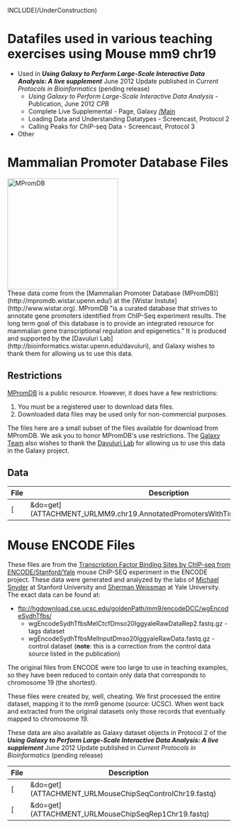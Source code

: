 INCLUDE(/UnderConstruction)
# Datafiles used in various teaching exercises using Mouse mm9 chr19

* Used in ***Using Galaxy to Perform Large-Scale Interactive Data Analysis: A live supplement*** June 2012 Update published in *Current Protocols in Bioinformatics* (pending release)
  * *Using Galaxy to Perform Large-Scale Interactive Data Analysis* - Publication, June 2012 *CPB*
  * Complete Live Supplemental - Page, Galaxy [/Main](/Main)
  * Loading Data and Understanding Datatypes - Screencast, Protocol 2
  * Calling Peaks for ChIP-seq Data - Screencast, Protocol 3
* Other

# Mammalian Promoter Database Files
<div class='right'><a href='http://mpromdb.wistar.upenn.edu/'><img src='/Images/Logos/MPromDBLogo.png' alt='MPromDB' width="250" /></a></div>
These data come from the [Mammalian Promoter Database (MPromDB)](http://mpromdb.wistar.upenn.edu/) at the [Wistar Instute](http://www.wistar.org). MPromDB "is a curated database that strives to annotate gene promoters identified from ChIP-Seq experiment results. The long term goal of this database is to provide an integrated resource for mammalian gene transcriptional regulation and epigenetics."  It is produced and supported by the [Davuluri Lab](http://bioinformatics.wistar.upenn.edu/davuluri), and Galaxy wishes to thank them for allowing us to use this data.

## Restrictions

[MPromDB](http://mpromdb.wistar.upenn.edu/) is a public resource.  However, it does have a few restrictions:

1. You must be a registered user to download data files.
1. Downloaded data files may be used only for non-commercial purposes.

The files here are a small subset of the files available for download from MPromDB.  We ask you to honor MPromDB's use restrictions.  The [Galaxy Team](/GalaxyTeam) also wishes to thank the [Davuluri Lab](http://bioinformatics.wistar.upenn.edu/davuluri) for allowing us to use this data in the Galaxy project.

## Data

| File |  Description  | 
| ---- | ------------ | 
| [|&do=get](ATTACHMENT_URLMM9.chr19.AnnotatedPromotersWithTissueRNAP2Density.txt) |  Annotated promoter list.  This is a tab-delimited, custom format file.  It is a reduced version of the full file from MPromDB that contains only promoters on chromosome 19.  **See [Restrictions](#restrictions) for how this data can be used.**  | 

# Mouse ENCODE Files

These files are from the [Transcription Factor Binding Sites by ChIP-seq from ENCODE/Stanford/Yale](http://genome.ucsc.edu/cgi-bin/hgFileUi?db=mm9&g=wgEncodeSydhTfbs) mouse ChIP-SEQ experiment in the ENCODE project.  These data were generated and analyzed by the labs of
[Michael Snyder](http://snyderlab.stanford.edu/) at Stanford University and
[Sherman Weissman](http://info.med.yale.edu/bcmm/SMW/SMWhome2.html) at Yale University. The exact data can be found at:
* ftp://hgdownload.cse.ucsc.edu/goldenPath/mm9/encodeDCC/wgEncodeSydhTfbs/
  * wgEncodeSydhTfbsMelCtcfDmso20IggyaleRawDataRep2.fastq.gz - tags dataset
  * wgEncodeSydhTfbsMelInputDmso20IggyaleRawData.fastq.gz - control dataset (**note**: this is a correction from the control data source listed in the publication)

The original files from ENCODE were too large to use in teaching examples, so they have been reduced to contain only data that corresponds to chromosome 19 (the shortest).  

These files were created by, well, cheating.  We first processed the entire dataset, mapping it to the mm9 genome (source: UCSC). When went back and extracted from the original datasets only those records that eventually mapped to chromosome 19.

These data are also available as Galaxy dataset objects in Protocol 2 of the ***Using Galaxy to Perform Large-Scale Interactive Data Analysis: A live supplement*** June 2012 Update published in *Current Protocols in Bioinformatics* (pending release)

| File |  Description  | 
| ---- | ------------ | 
| [|&do=get](ATTACHMENT_URLMouseChipSeqControlChr19.fastq) |  The control file.  It is an ungroomed Illumina FASTQ file.  The original control file on which this is based on is available [from the ENCODE downloads site](http://hgdownload.cse.ucsc.edu/goldenPath/mm9/encodeDCC/wgEncodeSydhTfbs/wgEncodeSydhTfbsMelInputDmso20IggyaleRawData.fastq).  | 
| [|&do=get](ATTACHMENT_URLMouseChipSeqRep1Chr19.fastq) |  The experimental results.  It is also an ungroomed Illumina FASTQ file.  The original control file on which this is based on is available [from the ENCODE downloads site](http://hgdownload.cse.ucsc.edu/goldenPath/mm9/encodeDCC/wgEncodeSydhTfbs/wgEncodeSydhTfbsMelCtcfDmso20IggyaleRawDataRep1.fastq).  | 
